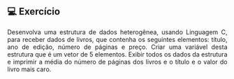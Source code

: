 ## 💻 Exercício
<div style="text-align: justify;">
Desenvolva uma estrutura de dados heterogênea, usando Linguagem C, para receber dados de livros, que contenha os seguintes elementos: título, ano de edição, número de páginas e preço. Criar uma variável desta estrutura que é um vetor de 5 elementos. Exibir todos os dados da estrutura e imprimir a média do número de páginas dos livros e o título e o valor do livro mais caro.
</div>
